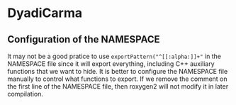 # DyadiCarma

## Configuration of the NAMESPACE

It may not be a good pratice to use `exportPattern("^[[:alpha:]]+"` in the NAMESPACE file since it will export everything, including C++ auxiliary functions that we want to hide. It is better to configure the NAMESPACE file manually to control what functions to export. If we remove the comment on the first line of the NAMESPACE file, then roxygen2 will not modify it in later compilation.
